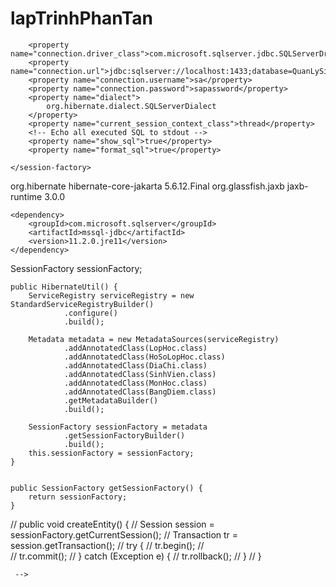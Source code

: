 # lapTrinhPhanTan

<!-- <session-factory>
		<!-- Database connection settings -->
		<property name="connection.driver_class">com.microsoft.sqlserver.jdbc.SQLServerDriver</property>
		<property name="connection.url">jdbc:sqlserver://localhost:1433;database=QuanLySinhVien;encrypt=true;trustServerCertificate=true</property>
		<property name="connection.username">sa</property>
		<property name="connection.password">sapassword</property>
		<property name="dialect">
            org.hibernate.dialect.SQLServerDialect
        </property>
        <property name="current_session_context_class">thread</property>
		<!-- Echo all executed SQL to stdout -->
		<property name="show_sql">true</property>
		<property name="format_sql">true</property>

	</session-factory>
  
  
  <dependencies>
	  <dependency>
	    <groupId>org.hibernate</groupId>
	    <artifactId>hibernate-core-jakarta</artifactId>
	    <version>5.6.12.Final</version>
	</dependency>
	<dependency>
	    <groupId>org.glassfish.jaxb</groupId>
	    <artifactId>jaxb-runtime</artifactId>
	    <version>3.0.0</version>
	</dependency>

	<dependency>
	    <groupId>com.microsoft.sqlserver</groupId>
	    <artifactId>mssql-jdbc</artifactId>
	    <version>11.2.0.jre11</version>
	</dependency>
  </dependencies>
  
  
  SessionFactory sessionFactory;
	
	public HibernateUtil() {
		ServiceRegistry serviceRegistry = new StandardServiceRegistryBuilder()
				.configure()
				.build();
		
		Metadata metadata = new MetadataSources(serviceRegistry)
				.addAnnotatedClass(LopHoc.class)
				.addAnnotatedClass(HoSoLopHoc.class)
				.addAnnotatedClass(DiaChi.class)
				.addAnnotatedClass(SinhVien.class)
				.addAnnotatedClass(MonHoc.class)
				.addAnnotatedClass(BangDiem.class)
				.getMetadataBuilder()
				.build();
		
		SessionFactory sessionFactory = metadata
				.getSessionFactoryBuilder()
				.build();
		this.sessionFactory = sessionFactory;
	}
	
	
	public SessionFactory getSessionFactory() {
		return sessionFactory;
	}

//	public void createEntity() {
//		Session session = sessionFactory.getCurrentSession();
//		Transaction tr = session.getTransaction();
//		try {
//			tr.begin();
//			
//			tr.commit();
//		} catch (Exception e) {
//			tr.rollback();
//		}
//	}

	 -->
  
